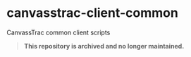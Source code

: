 # canvasstrac-client-common
CanvassTrac common client scripts

> **This repository is archived and no longer maintained.**
